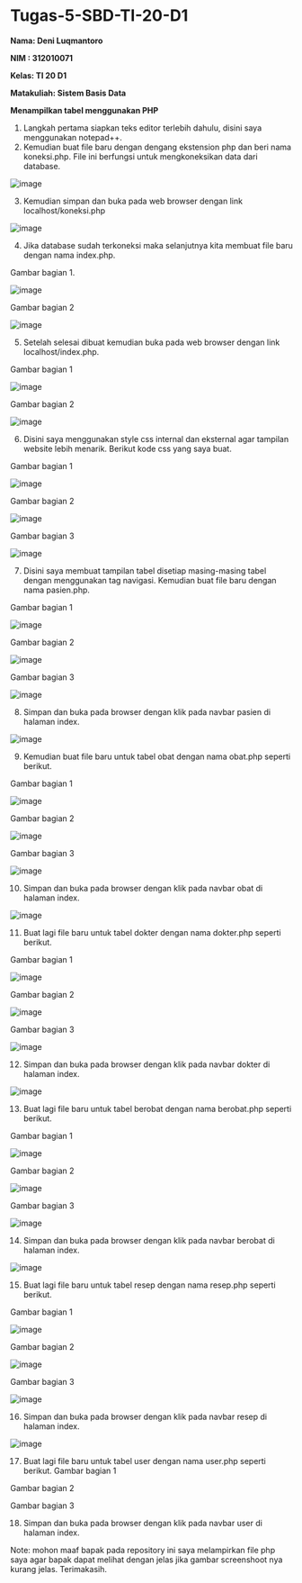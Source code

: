 # Tugas-5-SBD-TI-20-D1

<b>Nama: Deni Luqmantoro</b>

<b>NIM : 312010071</b>

<b>Kelas: TI 20 D1</b>

<b>Matakuliah: Sistem Basis Data</b>

<b>Menampilkan tabel menggunakan PHP</b>
1.	Langkah pertama siapkan teks editor terlebih dahulu, disini saya menggunakan notepad++.
2.	Kemudian buat file baru dengan dengang ekstension php dan beri nama koneksi.php. File ini berfungsi untuk mengkoneksikan data dari database.
 
 ![image](https://user-images.githubusercontent.com/101716699/169636224-3c64877e-aba0-4345-ab43-66bfb7416b48.png)

3.	Kemudian simpan dan buka pada web browser dengan link localhost/koneksi.php

![image](https://user-images.githubusercontent.com/101716699/169636229-b1d93759-f0fb-4436-a900-df2d1a145cb2.png)
 
4.	Jika database sudah terkoneksi maka selanjutnya kita membuat file baru dengan nama index.php.

Gambar bagian 1.

![image](https://user-images.githubusercontent.com/101716699/169636242-8cc57674-88ac-4fe9-b519-46d0a29d3bbd.png)
 
Gambar bagian 2
 
![image](https://user-images.githubusercontent.com/101716699/169636302-3c385f40-18b5-49fe-84e2-8831e1d97a70.png)

5.	Setelah selesai dibuat kemudian buka pada web browser dengan link localhost/index.php.

Gambar bagian 1
 
 ![image](https://user-images.githubusercontent.com/101716699/169636329-46753133-be5d-4a72-9481-ea89c8814b3c.png)

Gambar bagian 2
 
![image](https://user-images.githubusercontent.com/101716699/169636359-900185d5-c87b-4201-9df2-dd32d1687700.png)

6.	Disini saya menggunakan style css internal dan eksternal agar tampilan website lebih menarik. Berikut kode css yang saya buat.

Gambar bagian 1
 
 ![image](https://user-images.githubusercontent.com/101716699/169636372-38ebf656-c6d8-468f-a9fb-a6ae618a82e5.png)

Gambar bagian 2

![image](https://user-images.githubusercontent.com/101716699/169636422-c3a761fc-6994-401b-9d43-20b44f557a60.png)
 
Gambar bagian 3

![image](https://user-images.githubusercontent.com/101716699/169636384-d9c5e946-5bc4-41a1-b34c-c51b0231b381.png)
 

7.	Disini saya membuat tampilan tabel disetiap masing-masing tabel dengan menggunakan tag navigasi. Kemudian buat file baru dengan nama pasien.php.

Gambar bagian 1

![image](https://user-images.githubusercontent.com/101716699/169636451-04b430b1-fd76-4e1f-938c-6c5482866af8.png)
 
Gambar bagian 2
 
 ![image](https://user-images.githubusercontent.com/101716699/169636458-fec3c778-a30b-4a9a-b1dd-086a88fb3a9f.png)

Gambar bagian 3
 
![image](https://user-images.githubusercontent.com/101716699/169636463-81eedb0e-8e1d-4793-81d6-d4d7fcc1e54c.png)

8.	Simpan dan buka pada browser dengan klik pada navbar pasien di halaman index.
 
![image](https://user-images.githubusercontent.com/101716699/169636529-3705a4a0-cd4c-410e-9e95-097805a64ef3.png)

9.	Kemudian buat file baru untuk tabel obat dengan nama obat.php seperti berikut.

Gambar bagian 1
 
 ![image](https://user-images.githubusercontent.com/101716699/169636550-38267196-0b6e-48ef-8327-52c79bb7e717.png)

Gambar bagian 2
 
 ![image](https://user-images.githubusercontent.com/101716699/169636555-6bf10476-d24c-4a48-94cf-239491219cb8.png)

Gambar bagian 3
 
![image](https://user-images.githubusercontent.com/101716699/169636568-25c90529-2c64-4eeb-aa9d-9741cde75ab8.png)

10.	Simpan dan buka pada browser dengan klik pada navbar obat di halaman index.
 
![image](https://user-images.githubusercontent.com/101716699/169636581-57bf434f-acd7-46c2-ad04-9b47a972ef91.png)

11.	Buat lagi file baru untuk tabel dokter dengan nama dokter.php seperti berikut.

Gambar bagian 1
 
 ![image](https://user-images.githubusercontent.com/101716699/169636628-ea23da60-6400-46ef-aba2-48fd7d101733.png)

Gambar bagian 2
 
 ![image](https://user-images.githubusercontent.com/101716699/169636634-c60c9e32-0ad7-4c2c-9ac5-9c381b6473c8.png)

Gambar bagian 3
 
![image](https://user-images.githubusercontent.com/101716699/169636642-75dea8fa-6f81-4408-84f2-9073dcca3e46.png)

12.	Simpan dan buka pada browser dengan klik pada navbar dokter di halaman index.
 
![image](https://user-images.githubusercontent.com/101716699/169636646-56f49a9c-77fa-42dc-8fa4-652f41fe2a4f.png)

13.	Buat lagi file baru untuk tabel berobat dengan nama berobat.php seperti berikut.

Gambar bagian 1
 
 ![image](https://user-images.githubusercontent.com/101716699/169636690-c8974b0f-43a4-4828-b7c8-e785ff286707.png)

Gambar bagian 2
 
 ![image](https://user-images.githubusercontent.com/101716699/169636694-d795c93e-7850-4d22-8357-2454dbdb2caf.png)

Gambar bagian 3
 
![image](https://user-images.githubusercontent.com/101716699/169636699-bc76a351-cd1d-446d-83ae-66f30a08232e.png)

14.	Simpan dan buka pada browser dengan klik pada navbar berobat di halaman index.
 
![image](https://user-images.githubusercontent.com/101716699/169636705-44da7ef1-4636-429e-abf8-49e5ac3c498a.png)

15.	Buat lagi file baru untuk tabel resep dengan nama resep.php seperti berikut.

Gambar bagian 1
 
 ![image](https://user-images.githubusercontent.com/101716699/169636729-6ccac43f-cf3e-4912-94be-cd3372d65e4e.png)

Gambar bagian 2
 
 ![image](https://user-images.githubusercontent.com/101716699/169636736-f3e522a3-536e-4c22-ae96-cf044e3a54cb.png)

Gambar bagian 3
 
![image](https://user-images.githubusercontent.com/101716699/169636741-f047de93-b70f-437f-a6ab-38a8eb131a08.png)

16.	Simpan dan buka pada browser dengan klik pada navbar resep di halaman index.
 
 ![image](https://user-images.githubusercontent.com/101716699/169636745-9b72839b-8ea1-4a07-8869-c7c25f5f9172.png)


17.	Buat lagi file baru untuk tabel user dengan nama user.php seperti berikut.
Gambar bagian 1
 
Gambar bagian 2
 
Gambar bagian 3
 

18.	Simpan dan buka pada browser dengan klik pada navbar user di halaman index.
 

Note: mohon maaf bapak pada repository ini saya melampirkan file php saya agar bapak dapat melihat dengan jelas jika gambar screenshoot nya kurang jelas. Terimakasih.




